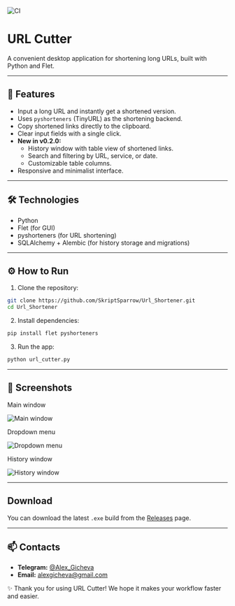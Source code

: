 ![CI](https://github.com/SkriptSparrow/PasswordGenerator/actions/workflows/ci.yml/badge.svg)

# URL Cutter

A convenient desktop application for shortening long URLs, built with Python and Flet.

---

## 🚀 Features

- Input a long URL and instantly get a shortened version.
- Uses `pyshorteners` (TinyURL) as the shortening backend.
- Copy shortened links directly to the clipboard.
- Clear input fields with a single click.
- **New in v0.2.0:**
  - History window with table view of shortened links.
  - Search and filtering by URL, service, or date.
  - Customizable table columns.
- Responsive and minimalist interface.

---

## 🛠 Technologies

- Python
- Flet (for GUI)
- pyshorteners (for URL shortening)
- SQLAlchemy + Alembic (for history storage and migrations)

---

## ⚙️ How to Run

1. Clone the repository:

```bash
git clone https://github.com/SkriptSparrow/Url_Shortener.git
cd Url_Shortener
```

2. Install dependencies:

```bash
pip install flet pyshorteners
```

3. Run the app:

```bash
python url_cutter.py
```
---

## 📸 Screenshots

Main window

![Main window](https://i.ibb.co/8nzfCHKL/Screenshot-0.jpg)

Dropdown menu

![Dropdown menu](https://i.ibb.co/tjk776b/Screenshot-1.jpg)

History window

![History window](https://i.ibb.co/GfqSDcLP/Screenshot-2.jpg)

---

## Download

You can download the latest `.exe` build from the [Releases](https://github.com/SkriptSparrow/Url_Shortener/releases) page.

---

## 📫 Contacts

* **Telegram:** [@Alex\_Gicheva](https://t.me/Alex_Gicheva)
* **Email:** [alexgicheva@gmail.com](mailto:alexgicheva@gmail.com)

✨ Thank you for using URL Cutter! We hope it makes your workflow faster and easier.
